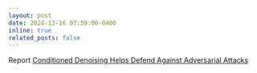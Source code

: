 ```yaml
---
layout: post
date: 2024-12-16 07:59:00-0400
inline: true
related_posts: false
---
```

Report [Conditioned Denoising Helps Defend Against Adversarial Attacks](/personalweb/assets/pdf/CDHDAAA.pdf)

